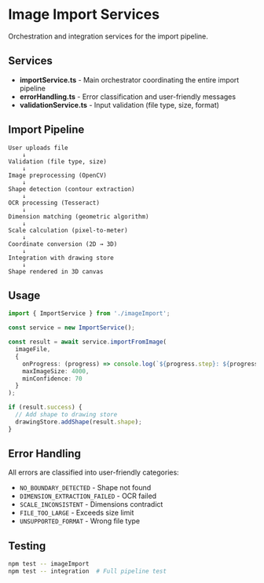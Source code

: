 # Image Import Services

Orchestration and integration services for the import pipeline.

## Services

- **importService.ts** - Main orchestrator coordinating the entire import pipeline
- **errorHandling.ts** - Error classification and user-friendly messages
- **validationService.ts** - Input validation (file type, size, format)

## Import Pipeline

```
User uploads file
    ↓
Validation (file type, size)
    ↓
Image preprocessing (OpenCV)
    ↓
Shape detection (contour extraction)
    ↓
OCR processing (Tesseract)
    ↓
Dimension matching (geometric algorithm)
    ↓
Scale calculation (pixel-to-meter)
    ↓
Coordinate conversion (2D → 3D)
    ↓
Integration with drawing store
    ↓
Shape rendered in 3D canvas
```

## Usage

```typescript
import { ImportService } from './imageImport';

const service = new ImportService();

const result = await service.importFromImage(
  imageFile,
  {
    onProgress: (progress) => console.log(`${progress.step}: ${progress.progress}%`),
    maxImageSize: 4000,
    minConfidence: 70
  }
);

if (result.success) {
  // Add shape to drawing store
  drawingStore.addShape(result.shape);
}
```

## Error Handling

All errors are classified into user-friendly categories:
- `NO_BOUNDARY_DETECTED` - Shape not found
- `DIMENSION_EXTRACTION_FAILED` - OCR failed
- `SCALE_INCONSISTENT` - Dimensions contradict
- `FILE_TOO_LARGE` - Exceeds size limit
- `UNSUPPORTED_FORMAT` - Wrong file type

## Testing

```bash
npm test -- imageImport
npm test -- integration  # Full pipeline test
```
